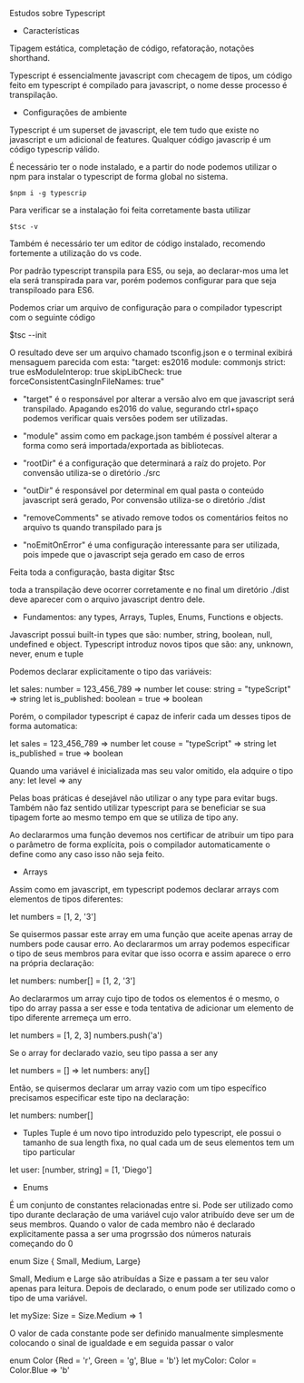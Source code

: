 Estudos sobre Typescript

- Características


Tipagem estática, completação de código, refatoração, notações shorthand.

Typescript é essencialmente javascript com checagem de tipos, um código feito em typescript é compilado para javascript, o nome desse processo é transpilação.

- Configurações de ambiente

Typescript é um superset de javascript, ele tem tudo que existe no javascript e um adicional de features. Qualquer código javascrip é um código typescrip válido.

É necessário ter o node instalado, e a partir do node podemos utilizar o npm para instalar o typescript de forma global no sistema.

```$npm i -g typescrip```

Para verificar se a instalação foi feita corretamente basta utilizar

```$tsc -v```

Também é necessário ter um editor de código instalado, recomendo fortemente a utilização do vs code.

Por padrão typescript transpila para ES5, ou seja, ao declarar-mos uma let ela será transpirada para var, porém podemos configurar para que seja transpiloado para ES6.

Podemos criar um arquivo de configuração para o compilador typescript com o seguinte código

$tsc --init

O resultado deve ser um arquivo chamado tsconfig.json e o terminal exibirá mensaguem parecida com esta:
"target: es2016
  module: commonjs
  strict: true
  esModuleInterop: true
  skipLibCheck: true
  forceConsistentCasingInFileNames: true"

- "target" é o responsável por alterar a versão alvo em que javascript será transpilado. Apagando es2016 do value, segurando ctrl+spaço podemos verificar quais versões podem ser utilizadas.

- "module" assim como em package.json também é possível alterar a forma como será importada/exportada as bibliotecas.

- "rootDir" é a configuração que determinará a raíz do projeto. Por convensão utiliza-se o diretório ./src

- "outDir" é responsável por determinal em qual pasta o conteúdo javascript será gerado, Por convensão utiliza-se o diretório ./dist

- "removeComments" se ativado remove todos os comentários feitos no arquivo ts quando transpilado para js

- "noEmitOnError" é uma configuração interessante para ser utilizada, pois impede que o javascript seja gerado em caso de erros

Feita toda a configuração, basta digitar
$tsc

toda a transpilação deve ocorrer corretamente e no final um diretório ./dist deve aparecer com o arquivo javascript dentro dele.

- Fundamentos: any types, Arrays, Tuples, Enums, Functions e objects.

Javascript possui built-in types que são: number, string, boolean, null, undefined e object.
Typescript introduz novos tipos que são: any, unknown, never, enum e tuple

Podemos declarar explicitamente o tipo das variáveis:

let sales: number = 123_456_789 => number
let couse: string = "typeScript" => string
let is_published: boolean = true => boolean

Porém, o compilador typescript é capaz de inferir cada um desses tipos de forma automatica:

let sales = 123_456_789 => number
let couse = "typeScript" => string
let is_published = true => boolean

Quando uma variável é inicializada mas seu valor omitido, ela adquire o tipo any:
let level => any

Pelas boas práticas é desejável não utilizar o any type para evitar bugs. Também não faz sentido utilizar typescript para se beneficiar se sua tipagem forte ao mesmo tempo em que se utiliza de tipo any.

Ao declararmos uma função devemos nos certificar de atribuir um tipo para o parâmetro de forma explícita, pois o compilador automaticamente o define como any caso isso não seja feito.

- Arrays

Assim como em javascript, em typescript podemos declarar arrays com elementos de tipos diferentes:

let numbers = [1, 2, '3']

Se quisermos passar este array em uma função que aceite apenas array de numbers pode causar erro.
Ao declararmos um array podemos especificar o tipo de seus membros para evitar que isso ocorra e assim aparece o erro na própria declaração:

let numbers: number[] = [1, 2, '3']

Ao declararmos um array cujo tipo de todos os elementos é o mesmo, o tipo do array passa a ser esse e toda tentativa de adicionar um elemento de tipo diferente arremeça um erro.

let numbers = [1, 2, 3]
numbers.push('a')

Se o array for declarado vazio, seu tipo passa a ser any

let numbers = [] => let numbers: any[]

Então, se quisermos declarar um array vazio com um tipo específico precisamos especificar este tipo na declaração:

let numbers: number[]

- Tuples
Tuple é um novo tipo introduzido pelo typescript, ele possui o tamanho de sua length fixa, no qual cada um de seus elementos tem um tipo particular

let user: [number, string] = [1, 'Diego']

- Enums

 É um conjunto de constantes relacionadas entre si. Pode ser utilizado como tipo durante declaração de uma variável cujo valor atribuído deve ser um de seus membros. Quando o valor de cada membro não é declarado explicitamente passa a ser uma progrssão dos números naturais começando do 0

enum Size { Small, Medium, Large}

Small, Medium e Large são atribuídas a Size e passam a ter seu valor apenas para leitura. Depois de declarado, o enum pode ser utilizado como o tipo de uma variável.

let mySize: Size = Size.Medium => 1

O valor de cada constante pode ser definido manualmente simplesmente colocando o sinal de igualdade e em seguida passar o valor

enum Color {Red = 'r', Green = 'g', Blue = 'b'}
let myColor: Color = Color.Blue => 'b'

